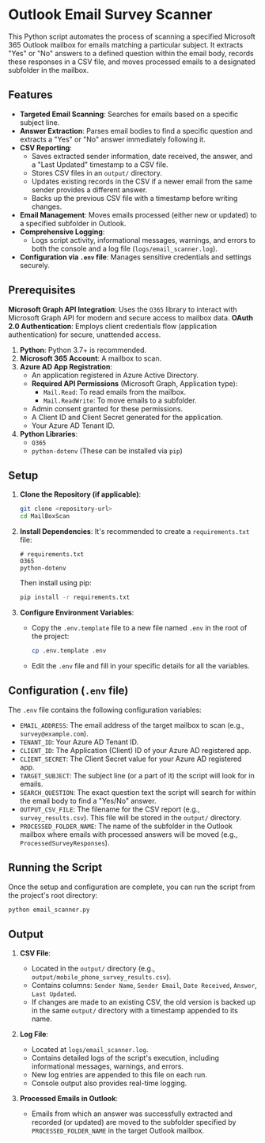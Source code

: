 # Outlook Email Survey Scanner

This Python script automates the process of scanning a specified Microsoft 365 Outlook mailbox for emails matching a particular subject. It extracts "Yes" or "No" answers to a defined question within the email body, records these responses in a CSV file, and moves processed emails to a designated subfolder in the mailbox.

## Features

-   **Targeted Email Scanning**: Searches for emails based on a specific subject line.
-   **Answer Extraction**: Parses email bodies to find a specific question and extracts a "Yes" or "No" answer immediately following it.
-   **CSV Reporting**:
    -   Saves extracted sender information, date received, the answer, and a "Last Updated" timestamp to a CSV file.
    -   Stores CSV files in an `output/` directory.
    -   Updates existing records in the CSV if a newer email from the same sender provides a different answer.
    -   Backs up the previous CSV file with a timestamp before writing changes.
-   **Email Management**: Moves emails processed (either new or updated) to a specified subfolder in Outlook.
-   **Comprehensive Logging**:
    -   Logs script activity, informational messages, warnings, and errors to both the console and a log file (`logs/email_scanner.log`).
 -   **Configuration via `.env` file**: Manages sensitive credentials and settings securely.

## Prerequisites

**Microsoft Graph API Integration**: Uses the `O365` library to interact with Microsoft Graph API for modern and secure access to mailbox data.
**OAuth 2.0 Authentication**: Employs client credentials flow (application authentication) for secure, unattended access.

1.  **Python**: Python 3.7+ is recommended.
2.  **Microsoft 365 Account**: A mailbox to scan.
3.  **Azure AD App Registration**:
    -   An application registered in Azure Active Directory.
    -   **Required API Permissions** (Microsoft Graph, Application type):
        -   `Mail.Read`: To read emails from the mailbox.
        -   `Mail.ReadWrite`: To move emails to a subfolder.
    -   Admin consent granted for these permissions.
    -   A Client ID and Client Secret generated for the application.
    -   Your Azure AD Tenant ID.
4.  **Python Libraries**:
    -   `O365`
    -   `python-dotenv`
    (These can be installed via `pip`)

## Setup

1.  **Clone the Repository (if applicable)**:
    ```bash
    git clone <repository-url>
    cd MailBoxScan
    ```

2.  **Install Dependencies**:
    It's recommended to create a `requirements.txt` file:
    ```text
    # requirements.txt
    O365
    python-dotenv
    ```
    Then install using pip:
    ```bash
    pip install -r requirements.txt
    ```

3.  **Configure Environment Variables**:
    -   Copy the `.env.template` file to a new file named `.env` in the root of the project:
        ```bash
        cp .env.template .env
        ```
    -   Edit the `.env` file and fill in your specific details for all the variables.

## Configuration (`.env` file)

The `.env` file contains the following configuration variables:

-   `EMAIL_ADDRESS`: The email address of the target mailbox to scan (e.g., `survey@example.com`).
-   `TENANT_ID`: Your Azure AD Tenant ID.
-   `CLIENT_ID`: The Application (Client) ID of your Azure AD registered app.
-   `CLIENT_SECRET`: The Client Secret value for your Azure AD registered app.
-   `TARGET_SUBJECT`: The subject line (or a part of it) the script will look for in emails.
-   `SEARCH_QUESTION`: The exact question text the script will search for within the email body to find a "Yes/No" answer.
-   `OUTPUT_CSV_FILE`: The filename for the CSV report (e.g., `survey_results.csv`). This file will be stored in the `output/` directory.
-   `PROCESSED_FOLDER_NAME`: The name of the subfolder in the Outlook mailbox where emails with processed answers will be moved (e.g., `ProcessedSurveyResponses`).

## Running the Script

Once the setup and configuration are complete, you can run the script from the project's root directory:

```bash
python email_scanner.py
```

## Output

1.  **CSV File**:
    -   Located in the `output/` directory (e.g., `output/mobile_phone_survey_results.csv`).
    -   Contains columns: `Sender Name`, `Sender Email`, `Date Received`, `Answer`, `Last Updated`.
    -   If changes are made to an existing CSV, the old version is backed up in the same `output/` directory with a timestamp appended to its name.

2.  **Log File**:
    -   Located at `logs/email_scanner.log`.
    -   Contains detailed logs of the script's execution, including informational messages, warnings, and errors.
    -   New log entries are appended to this file on each run.
    -   Console output also provides real-time logging.

3.  **Processed Emails in Outlook**:
    -   Emails from which an answer was successfully extracted and recorded (or updated) are moved to the subfolder specified by `PROCESSED_FOLDER_NAME` in the target Outlook mailbox.
